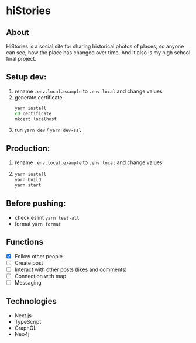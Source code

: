 # hiStories

## About

HiStories is a social site for sharing historical photos of places, so anyone can see, how the place has changed over time.
And it also is my high school final project.

## Setup dev:

1. rename `.env.local.example` to `.env.local` and change values
2. generate certificate
   ```bash
   yarn install
   cd certificate
   mkcert localhost
   ```
3. run `yarn dev` / `yarn dev-ssl`

## Production:

1. rename `.env.local.example` to `.env.local` and change values
2. ```bash
   yarn install
   yarn build
   yarn start
   ```

## Before pushing:

- check eslint `yarn test-all`
- format `yarn format`

## Functions

- [x] Follow other people
- [ ] Create post
- [ ] Interact with other posts (likes and comments)
- [ ] Connection with map
- [ ] Messaging

## Technologies

- Next.js
- TypeScript
- GraphQL
- Neo4j

